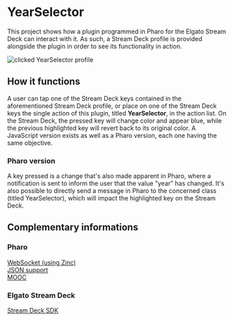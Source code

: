# YearSelector
This project shows how a plugin programmed in Pharo for the Elgato Stream Deck can interact with it.
As such, a Stream Deck profile is provided alongside the plugin in order to see its functionality in action.

![clicked YearSelector profile](https://github.com/OpenSmock/PharoStreamDeck/assets/76944457/a4ecf106-4308-4840-930d-9d61baeea9ef)

## How it functions
A user can tap one of the Stream Deck keys contained in the aforementioned Stream Deck profile, or place on one of the Stream Deck keys the single action of this plugin, titled **YearSelector**, in the action list. On the Stream Deck, the pressed key will change color and appear blue, while the previous highlighted key will revert back to its original color.
A JavaScript version exists as well as a Pharo version, each one having the same objective.

### Pharo version
A key pressed is a change that's also made apparent in Pharo, where a notification is sent to inform the user that the value "year" has changed.
It's also possible to directly send a message in Pharo to the concerned class (titled YearSelector), which will impact the highlighted key on the Stream Deck.

## Complementary informations
### Pharo
[WebSocket (using Zinc)](https://github.com/svenvc/docs/blob/master/zinc/zinc-websockets-paper.md) \
[JSON support](https://github.com/pharo-open-documentation/pharo-wiki/blob/master/ExternalProjects/Export/JSON.md) \
[MOOC](https://www.youtube.com/watch?v=JUKIjdjGjBU)

### Elgato Stream Deck
[Stream Deck SDK](https://developer.elgato.com/documentation)
